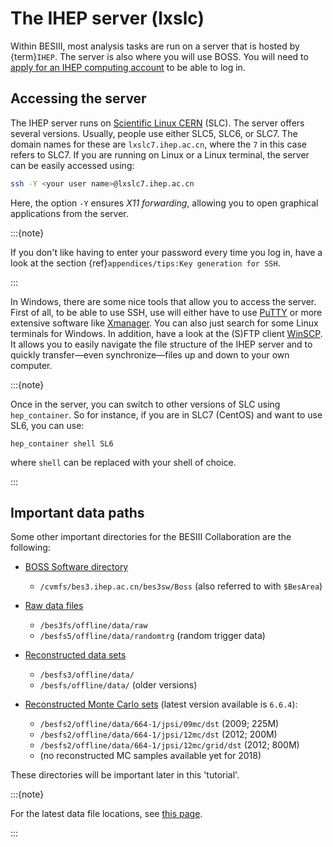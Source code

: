 <!-- cspell:ignore randomtrg Xmanager -->

# The IHEP server (lxslc)

Within BESIII, most analysis tasks are run on a server that is hosted by {term}`IHEP`.
The server is also where you will use BOSS. You will need to
[apply for an IHEP computing account](https://docbes3.ihep.ac.cn/~offlinesoftware/index.php/Lxslc_account_application)
to be able to log in.

## Accessing the server

The IHEP server runs on [Scientific Linux CERN](https://scientificlinux.org/) (SLC). The
server offers several versions. Usually, people use either SLC5, SLC6, or SLC7. The
domain names for these are `lxslc7.ihep.ac.cn`, where the `7` in this case refers to
SLC7. If you are running on Linux or a Linux terminal, the server can be easily accessed
using:

```bash
ssh -Y <your user name>@lxslc7.ihep.ac.cn
```

Here, the option `-Y` ensures _X11 forwarding_, allowing you to open graphical
applications from the server.

:::{note}

If you don't like having to enter your password every time you log in, have a look at
the section {ref}`appendices/tips:Key generation for SSH`.

:::

In Windows, there are some nice tools that allow you to access the server. First of all,
to be able to use SSH, use will either have to use [PuTTY](https://www.putty.org/) or
more extensive software like [Xmanager](https://www.netsarang.com/en/xmanager/). You can
also just search for some Linux terminals for Windows. In addition, have a look at the
(S)FTP client [WinSCP](https://winscp.net/eng/index.php). It allows you to easily
navigate the file structure of the IHEP server and to quickly transfer―even
synchronize―files up and down to your own computer.

:::{note}

Once in the server, you can switch to other versions of SLC using `hep_container`. So
for instance, if you are in SLC7 (CentOS) and want to use SL6, you can use:

```shell
hep_container shell SL6
```

where `shell` can be replaced with your shell of choice.

:::

## Important data paths

Some other important directories for the BESIII Collaboration are the following:

- [BOSS Software directory](https://docbes3.ihep.ac.cn/~offlinesoftware/index.php/How_to_setup_BOSS_environment_on_lxslc)

  - `/cvmfs/bes3.ihep.ac.cn/bes3sw/Boss` (also referred to with `$BesArea`)

- [Raw data files](https://docbes3.ihep.ac.cn/~offlinesoftware/index.php/Raw_Data)

  - `/bes3fs/offline/data/raw`
  - `/besfs5/offline/data/randomtrg` (random trigger data)

- [Reconstructed data sets](https://docbes3.ihep.ac.cn/~offlinesoftware/index.php/Production)

  - `/besfs3/offline/data/`
  - `/besfs/offline/data/` (older versions)

- [Reconstructed Monte Carlo sets](https://docbes3.ihep.ac.cn/~offlinesoftware/index.php/Jpsi_data)
  (latest version available is `6.6.4`):

  - `/besfs2/offline/data/664-1/jpsi/09mc/dst` (2009; 225M)
  - `/besfs2/offline/data/664-1/jpsi/12mc/dst` (2012; 200M)
  - `/besfs2/offline/data/664-1/jpsi/12mc/grid/dst` (2012; 800M)
  - (no reconstructed MC samples available yet for 2018)

These directories will be important later in this 'tutorial'.

:::{note}

For the latest data file locations, see
[this page](https://docbes3.ihep.ac.cn/~offlinesoftware/index.php/Production).

:::
